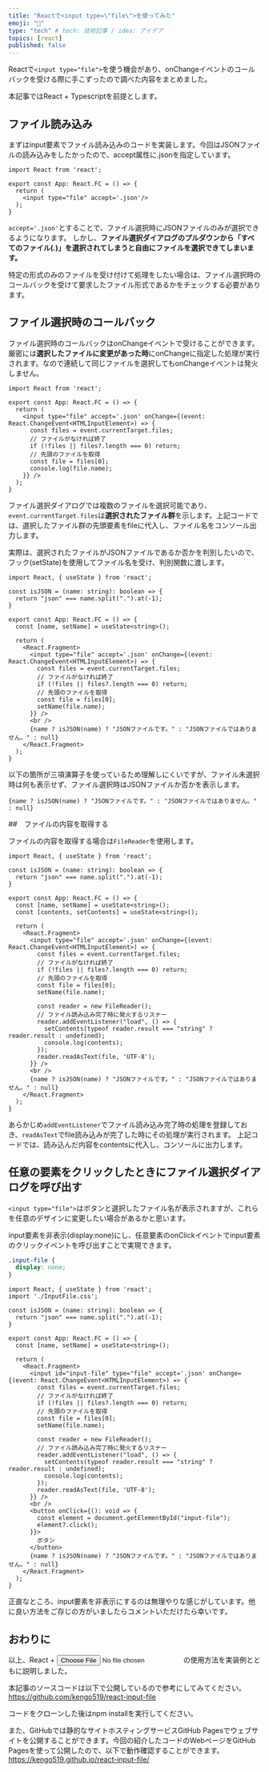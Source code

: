 ```yaml
---
title: "Reactで<input type=\"file\">を使ってみた"
emoji: "🐷"
type: "tech" # tech: 技術記事 / idea: アイデア
topics: [react]
published: false
---
```


Reactで`<input type="file">`を使う機会があり、onChangeイベントのコールバックを受ける際に手こずったので調べた内容をまとめました。

本記事ではReact + Typescriptを前提とします。

## ファイル読み込み
まずはinput要素でファイル読み込みのコードを実装します。今回はJSONファイルの読み込みをしたかったので、accept属性に.jsonを指定しています。

```tsx
import React from 'react';

export const App: React.FC = () => {
  return (
    <input type="file" accept='.json'/>
  );
}
```
`accept='.json'`とすることで、ファイル選択時にJSONファイルのみが選択できるようになります。
しかし、**ファイル選択ダイアログのプルダウンから「すべてのファイル(*.*)」を選択されてしまうと自由にファイルを選択できてしまいます。**

特定の形式のみのファイルを受け付けて処理をしたい場合は、ファイル選択時のコールバックを受けて要求したファイル形式であるかをチェックする必要があります。

## ファイル選択時のコールバック
ファイル選択時のコールバックはonChangeイベントで受けることができます。
厳密には**選択したファイルに変更があった時**にonChangeに指定した処理が実行されます。なので連続して同じファイルを選択してもonChangeイベントは発火しません。

```tsx
import React from 'react';

export const App: React.FC = () => {
  return (
    <input type="file" accept='.json' onChange={(event: React.ChangeEvent<HTMLInputElement>) => {
      const files = event.currentTarget.files;
      // ファイルがなければ終了
      if (!files || files?.length === 0) return;
      // 先頭のファイルを取得
      const file = files[0];
      console.log(file.name);
    }} />
  );
}
```
ファイル選択ダイアログでは複数のファイルを選択可能であり、`event.currentTarget.files`は**選択されたファイル群**を示します。上記コードでは、選択したファイル群の先頭要素をfileに代入し、ファイル名をコンソール出力します。

実際は、選択されたファイルがJSONファイルであるか否かを判別したいので、フック(setState)を使用してファイル名を受け、判別関数に渡します。

```tsx
import React, { useState } from 'react';

const isJSON = (name: string): boolean => {
  return "json" === name.split(".").at(-1);
}

export const App: React.FC = () => {
  const [name, setName] = useState<string>();

  return (
    <React.Fragment>
      <input type="file" accept='.json' onChange={(event: React.ChangeEvent<HTMLInputElement>) => {
        const files = event.currentTarget.files;
        // ファイルがなければ終了
        if (!files || files?.length === 0) return;
        // 先頭のファイルを取得
        const file = files[0];
        setName(file.name);
      }} />
      <br />
      {name ? isJSON(name) ? "JSONファイルです。" : "JSONファイルではありません。" : null}
    </React.Fragment>
  );
}
```

以下の箇所が三項演算子を使っているため理解しにくいですが、ファイル未選択時は何も表示せず、ファイル選択時はJSONファイルか否かを表示します。
```tsx
{name ? isJSON(name) ? "JSONファイルです。" : "JSONファイルではありません。" : null}
```

##　ファイルの内容を取得する

ファイルの内容を取得する場合は`FileReader`を使用します。
```tsx
import React, { useState } from 'react';

const isJSON = (name: string): boolean => {
  return "json" === name.split(".").at(-1);
}

export const App: React.FC = () => {
  const [name, setName] = useState<string>();
  const [contents, setContents] = useState<string>();

  return (
    <React.Fragment>
      <input type="file" accept='.json' onChange={(event: React.ChangeEvent<HTMLInputElement>) => {
        const files = event.currentTarget.files;
        // ファイルがなければ終了
        if (!files || files?.length === 0) return;
        // 先頭のファイルを取得
        const file = files[0];
        setName(file.name);

        const reader = new FileReader();
        // ファイル読み込み完了時に発火するリスナー
        reader.addEventListener("load", () => {
          setContents(typeof reader.result === "string" ? reader.result : undefined);
          console.log(contents);
        });
        reader.readAsText(file, 'UTF-8');
      }} />
      <br />
      {name ? isJSON(name) ? "JSONファイルです。" : "JSONファイルではありません。" : null}
    </React.Fragment>
  );
}
```
あらかじめ`addEventListener`でファイル読み込み完了時の処理を登録しておき、`readAsText`でfile読み込みが完了した時にその処理が実行されます。
上記コードでは、読み込んだ内容をcontentsに代入し、コンソールに出力します。

## 任意の要素をクリックしたときにファイル選択ダイアログを呼び出す
`<input type="file">`はボタンと選択したファイル名が表示されますが、これらを任意のデザインに変更したい場合があるかと思います。

input要素を非表示(display:none)にし、任意要素のonClickイベントでinput要素のクリックイベントを呼び出すことで実現できます。

```css:InputFile.css
.input-file {
  display: none;
}
```
```tsx:InputFile.tsx
import React, { useState } from 'react';
import './InputFile.css';

const isJSON = (name: string): boolean => {
  return "json" === name.split(".").at(-1);
}

export const App: React.FC = () => {
  const [name, setName] = useState<string>();

  return (
    <React.Fragment>
      <input id="input-file" type="file" accept='.json' onChange={(event: React.ChangeEvent<HTMLInputElement>) => {
        const files = event.currentTarget.files;
        // ファイルがなければ終了
        if (!files || files?.length === 0) return;
        // 先頭のファイルを取得
        const file = files[0];
        setName(file.name);

        const reader = new FileReader();
        // ファイル読み込み完了時に発火するリスナー
        reader.addEventListener("load", () => {
          setContents(typeof reader.result === "string" ? reader.result : undefined);
          console.log(contents);
        });
        reader.readAsText(file, 'UTF-8');
      }} />
      <br />
      <button onClick={(): void => {
        const element = document.getElementById("input-file");
        element?.click();
      }}>
        ボタン
      </button>
      {name ? isJSON(name) ? "JSONファイルです。" : "JSONファイルではありません。" : null}
    </React.Fragment>
  );
}
```
正直なところ、input要素を非表示にするのは無理やりな感じがしています。他に良い方法をご存じの方がいましたらコメントいただけたら幸いです。

## おわりに
以上、React + <input type="file">の使用方法を実装例とともに説明しました。

本記事のソースコードは以下で公開しているので参考にしてみてください。https://github.com/kengo519/react-input-file

コードをクローンした後はnpm installを実行してください。

また、GitHubでは静的なサイトホスティングサービスGitHub Pagesでウェブサイトを公開することができます。今回の紹介したコードのWebページをGitHub Pagesを使って公開したので、以下で動作確認することができます。
https://kengo519.github.io/react-input-file/
